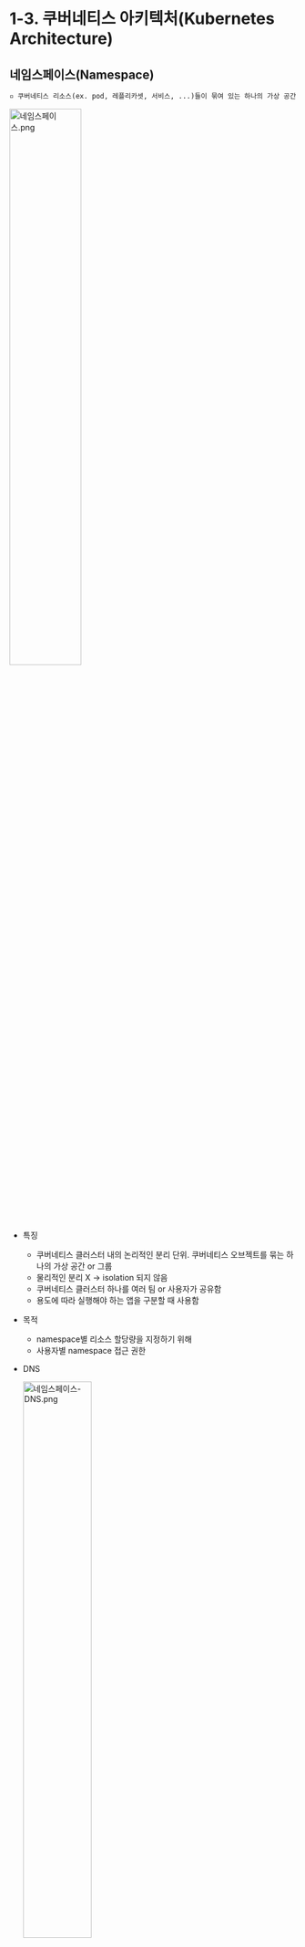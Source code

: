 # 1-3. 쿠버네티스 아키텍처(Kubernetes Architecture)

## 네임스페이스(Namespace)

```tex
▫️ 쿠버네티스 리소스(ex. pod, 레플리카셋, 서비스, ...)들이 묶여 있는 하나의 가상 공간 or 그룹
```

<img src="https://user-images.githubusercontent.com/33214969/161412230-de8153e3-6f07-47c7-a258-2b4c70d87a99.png" alt="네임스페이스.png" width="50%;" />

+ 특징

  + 쿠버네티스 클러스터 내의 논리적인 분리 단위. 쿠버네티스 오브젝트를 묶는 하나의 가상 공간 or 그룹
  + 물리적인 분리 X → isolation 되지 않음
  + 쿠버네티스 클러스터 하나를 여러 팀 or 사용자가 공유함
  + 용도에 따라 실행해야 하는 앱을 구분할 때 사용함

+ 목적

  + namespace별 리소스 할당량을 지정하기 위해
  + 사용자별 namespace 접근 권한

+ DNS

  <img src="https://user-images.githubusercontent.com/33214969/161412228-ba44e144-f810-4fcf-928f-4aa1c0f38dd7.png" alt="네임스페이스-DNS.png" width="50%;" />

  + DNS 쿼리에 namespace를 명시하여, 다른 namespace에 있는 서비스에 접속할 수 있음
  + `(service명).(service의 namespace).svc.(domain)`
  + ex) (namespace) prod > (service) data, (namespace) test test namespace에 있는 pod = `data.prod` or `data.prod.svc.cluster.local`

+ Namespace 생성 및 조회

  + yaml 파일

    ```yaml
    apiVersion: v1
    kind: Namespace
    meetadata:
      name: test
    spec:
      limits:
      - default:
          cpu: 1
        defaultRequest:
          cpu: 0.5
        type: Container
    ```

  + 명령어

    ```yaml
    # namespace 생성
    $ kubectl create namespace (namespace명)
    
    # 특정 namespace 조회
    $ kubectl get pod -namespace (namespace명)
    ```

+ Namespace 관련 명령어

  + Namespace 조회 :`kubectl get namespaces` / (현재 시스템의 namespace 확인) `kubectl get namespace`
  + Namespace 생성 :  `kubectl create namespace (namespace명)` / `kubectl apply -f (yaml 파일명).yaml`
  + 특정 Namespace의 pod 생성 : `kubectl run (pod명) -n (namespace명)`
  + 특정 Namespace의 pod 조회 : `kubectl get pods --namespace (namespace명)` / `kubectl get pods --all-namespaces | grep (namespace명)`
  + 특정 Namespace를 생성할 수 있는지 확인 가능한 옵션 : `--dry-run`
  + Namespace 삭제 : `kubectl delete namespace (replicaset명)` / `kubectl delete -f (namespace yaml 파일명).yaml`

<br/>

## 서비스(Services)

```tex
▫️ 동일한 서비스 동작을 구현하는 여러 가지 pod를 하나로 묶어 관리하는 객체
```

+ 특징

  + 동적으로 IP가 변경되는 pod들에 고정된 방법으로 접근하기 위해 사용됨
  + 클러스터 외부에서 pod에 접근하는 것이 가능해짐
  + Endpoint : 서비스 객체로 묶여진 pod들의 집합
  + 서비스 객체는 자신의 endpoint들을 레이블(쿠버네티스 객체들을 그룹핑하는 기본 단위)을 통해 찾아냄 → 서비스로 트래픽이 들어오면 서비스와 같은 레이블을 가진 pod endpoint들을 찾아 트래픽을 전달함

+ 목적

  + 서비스를 위한 고정 IP 사용을 위해 (pod 재생성 시, 동적으로 IP가 할당됨)
  + 서비스 제공을 위한 pod 집합(Endpoint)에 대한 경로를 제공하기 위해

+ 종류

  1. ClusterIP

     ```tex
     ▫️ 서비스 객체에 클러스터 내부에서만 접근 가능한 IP를 할당하는 방법
     ```

     + 클러스터 외부에서는 접근이 불가함 (단, kube-proxy를 통해 외부로부터 ClusterIP 타입 객체에 접근하는 방법이 있음)

     + 인가된 운영자, 내부 대시보드 관리, pod의 서비스 상태를 디버깅할 때 주로 사용함

     + yaml 파일

       ```yaml
       apiVersion: v1
       kind: Service
       metatata:
         name: back-end
       sepc:
         type: ClusterIP
         ports:
           - targetPort: 80
             port: 80
         selector:    # pod의 label 부분
           app: myapp
           type: back-end
       ```

  2. NodePort

     ```tex
     ▫️ 클러스터 내의 모든 노드에 외부에서 접근 가능한 포트를 개방하는 방법
     ```

     + NodePort로 개방할 포트 번호를 지정함
     + NodePort가 설정되면 `[클러스터 내 임의 노드의 IP]:[포트번호]`로 서비스에 접근 가능함
     + 외부의 호출이 Service에 전달되어 연결되어 있는 pod로 트래픽을 전달해줌 → 호출된 노드에 있는 pod가 아니더라도 Service에 연결된 pod라면 호출 가능함
     + 내부망에 대한 연결 or 데모 or 임시 연결용으로 주로 사용됨

     <img src="https://user-images.githubusercontent.com/33214969/161412247-6afea9d4-cd23-4785-abb4-0987c06ef7cd.png" alt="서비스-NodePort4.png" width="50%;" />

     > + 레이블이 `MyApp`인 3개의 pod를 Selector를 통해 서비스를 묶어주면 자동으로 연결됨 + 자동으로 Load Balancing 기능을 수행하게 됨<br/> → `http://192.168.1.1:31000`에 접근하면 트래픽이 가장 원활한 곳으로 자동으로 연결됨
     > + 위와 같이, 서버가 여러 대인 경우에도, 쿠버네티스틑 트래픽에 따라 균등하게 분배함

     + NodePort Service의 yaml 파일 예시

       <img src="https://user-images.githubusercontent.com/33214969/161412238-21504fa9-9c7b-4dac-9f95-ac268a15d0df.png" alt="서비스-NodePort yaml파일.png" width="50%;" />

       > [오른쪽 Deployment]<br/> - replicas 1개 생성<br/> - selector는 matchlabels로 `nginx-app`으로 지정<br/> - template에서 어떤 컨테이너를 지정할지 선택 + port 번호 지정<br/>[왼쪽 Service]<br/> - selector로 `nginx-app` 지정<br/> - type은 NodePort로 지정<br/> - ports에서 nodePort, port, targetPort 등을 정의

  3. LoadBalancer(LB)

     ```tex
     ▫️ 외부 접근이 가능한 LB의 공인 IP를 서비스 객체에 할당하는 방법
     ```

     + NodePort의 성격을 가지고 있으면서 추가적으로 노드에 접근하기 전에 트래픽을 분산시켜주는 역할을 함
     + 외부에서 접속하기 위해서는 LoadBalancer에 IP를 할당해줘야 함 → Plugin을 통해 할당
     + 클라우드 프로바이더(ex. AWS, Azure, ...)들이 이 기능을 지원해줘야 함 → 클라우드 서비스로 제공되는 LB 기능을 쿠버네티스와 연동해서 고객에게 제공해야 함
     + 서비스 1개당 LB 1개씩 필요햠 → 비용이 부담됨 → Ingress라는 객체를 이용

     + yaml 파일

       ```yaml
       apiVersion: v1
       kind: Service
       metatata:
         name: back-end
       sepc:
         type: LoadBalancer
         ports:
           - targetPort: 80
             port: 80
             nodePort: 30008
       ```

  4. ExternalName

     ```tex
     ▫️ kube-dns 컴포넌트로 DNS를 이용하는 방법
     ```

     + ClusterIP를 통해 접근함
     + 일반적인 Selector가 아닌 DNS name에 매핑됨

  5. 그 외

     + Headless - pod 이름과 service 이름이 도메인에 등록 되어 IP 대신 도메인 이름으로 원하는 pod에 접근할 수 있는 방법
     + ExternalName - google or AWS와 같이 특정 도메인 주소를 넣을 수 있는 방법. pod에서 원하는 데이터를 외부에서 가져올 때 Service Name만 변경해주면 원하는 곳에서 pod의 변경 없이 Service만 변경하여 가져올 수 있음

+ Service 관련 명령어

  + Service 조회 : `kubectl get svc` / `kubectl get servies`
  + Service 생성: `kubectl run (service명)` / `kubectl apply -f (yaml 파일명).yaml`
  + Deployment에 Service 적용 : `kubectl expose deploy [deploy명] —name=[service명] —port=[port번호] —target-port=[target port 번호] —type=[서비스타입]`

<br/>

## 명령형(Imperative) vs 선언형(Declarative)

+ 명령형(Imperative)

  + Step by Step으로

  + How에 가까움

  + kubectl 명령에 인수 or 옵션을 사용하여 애플리케이션을 관리하는 방법

  + `run`, `create`, `expose`, `edit`, `scale`, `set`, `create -f`, `replace -f`, `delete -f`와 같은 커맨드

  + 이미 해당 오브젝트가 존재하는데 `create -f` 실행 or 해당 오브젝트가 없는데 `replace -f` 실행 → (단점) 에러 발생함

  + 일회성 작업에서 주로 사용함. 개발 환경에서 권장하는 방법임.

  + ex)

    ```tex
    1. web server라는 이름의 VM 생성
    2. VM에 nginx 설치
    3. 8080 포트로 설정
    4. web path 설정
    5. git에서 path에 파일 받아옴
    6. nginx 실행
    ```

+ 선언형(Declarative)

  + 원하는 상태를 명시함

  + What에 가까움

  + Terraform, Ansible이 이러한 형태임

  + 원하는 상태를 yaml 파일에 정의 + `apply -f` 커맨드로 실행

  + API는 현재 파일을 확인하고 어떤 부분이 변경되었는지 체크 + 적절한 조치를 취함

  + 오브젝트가 없으면 생성, 있으면 변경된 부분만 체크 + 업데이트(`create`, `replace`를 동시에)

  + 반복해서 실행해도 항상 같은 상태가 유지됨을 보장함(idempotent)

  + ex)

    ```tex
    VM Name: web-server
    Database: nginx
    Port: 8080
    Path: /var/www/nginx
    Code: Git Repo - X
    ```

+ Imperative vs Declarative

  + 가장 큰 차이점은 idempotent
  + 중간에 에러 발생으로 처음부터 재실행하는 경우, Imperative → 중복 실행 이슈와 같은 것들을 처리하기 어려움 / Declarative → 상태를 규정하는 것이기 때문에 시스템이 인텔리하게 처리함
  + 특히, 버전 변경과 같은 것은 Declarative 방식이 좋음

+ create vs apply vs replace

  | command | ojbect가 존재하지 않는 경우                 | ojbecr가 이미 존재하는 경우           |
  | ------- | ------------------------------------------- | ------------------------------------- |
  | create  | 새로운 ojbect 생성                          | ERROR                                 |
  | apply   | 새로운 ojbect 생성<br/>(+ 완벽한 sepc 필요) | ojbect 구성<br/>(+ 부분 spec 포함)    |
  | replace | ERROR                                       | 기존 object 삭제 + 새로운 ojbect 생성 |

+ 명령어

  + 명령형(Imperative)
    + nginx pod 생성 : `kubectl run --image=nginx nginx`
    + deployment 생성 : `kubectl create deployment --image=nginx nginx`
    + service 생성 : `kubectl expose deployment nginx --port 80`
    + deployment 수정 : `kubectl edit deployment nginx`
    + replicas 수정 : `kubectl scale deployment nginx --replicas=5`
    + 이미지 수정 : `kubectl set image deployment nginx nginx=nginx`
    + create : `kubectl create -f nginx.yaml`
    + replace : `kubectl replace -f nginx.yaml`
    + delete : `kubectl delete -f nginx.yaml`
  + 선언형(Declarative)
    + apply : `kubectl apply -f nginx.yaml`

<br/><br/>네임스페이스<br/>[참고] https://artist-developer.tistory.com/33<br/>

Impernative vs Declarative<br/>[참고] https://nearhome.tistory.com/85<br/>[참고] https://nopanderer.github.io/kubernetes/2021-07-18-imperative/<br/>

